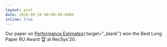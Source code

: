 ```yaml
---
layout: post
date: 2020-09-26 00:00:00-0400
inline: true
---
```


<!-- Had 2 papers accepted at RecSys'20 :smile:. On [probing LMs for conv. recommenders](https://arxiv.org/abs/2007.15356){:target="_blank"} and [improving stacking of recommenders](https://guzpenha.github.io/guzblog/assets/pdf/PerformanceEstimates_RecSys20.pdf){:target="_blank"}. -->

Our paper on [Performance Estimates](https://dl.acm.org/doi/10.1145/3383313.3412264){:target="_blank"} won the Best Long Paper RU Award 🏆 at RecSys'20.
